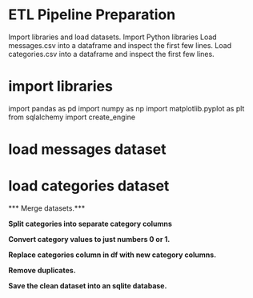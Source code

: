 # ETL Pipeline Preparation
Import libraries and load datasets.
Import Python libraries
Load messages.csv into a dataframe and inspect the first few lines.
Load categories.csv into a dataframe and inspect the first few lines.

# import libraries
import pandas as pd
import numpy as np
import matplotlib.pyplot as plt
from sqlalchemy import create_engine

# load messages dataset

# load categories dataset

*** Merge datasets.***

**Split categories into separate category columns**

**Convert category values to just numbers 0 or 1.**

**Replace categories column in df with new category columns.**

**Remove duplicates.**

**Save the clean dataset into an sqlite database.**
